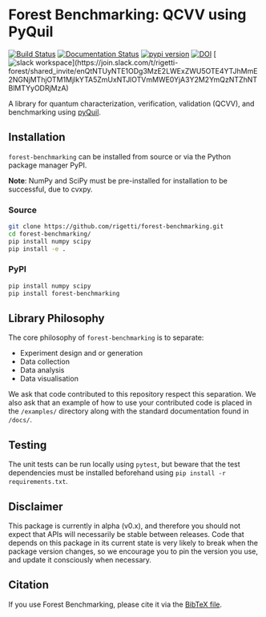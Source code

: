 Forest Benchmarking: QCVV using PyQuil
======================================

[![Build Status](https://semaphoreci.com/api/v1/rigetti/forest-benchmarking/branches/master/shields_badge.svg)](https://semaphoreci.com/rigetti/forest-benchmarking)
[![Documentation Status](https://readthedocs.org/projects/forest-benchmarking/badge/?version=latest)](https://forest-benchmarking.readthedocs.io/en/latest/?badge=latest)
[![pypi version](https://img.shields.io/pypi/v/forest-benchmarking)](https://pypi.org/project/forest-benchmarking/)
[![DOI](https://zenodo.org/badge/DOI/10.5281/zenodo.3455847.svg)](https://doi.org/10.5281/zenodo.3455847)
[![slack workspace](https://img.shields.io/badge/slack-rigetti--forest-812f82.svg?)](https://join.slack.com/t/rigetti-forest/shared_invite/enQtNTUyNTE1ODg3MzE2LWExZWU5OTE4YTJhMmE2NGNjMThjOTM1MjlkYTA5ZmUxNTJlOTVmMWE0YjA3Y2M2YmQzNTZhNTBlMTYyODRjMzA)

A library for quantum characterization, verification, validation (QCVV), and benchmarking using [pyQuil](https://github.com/rigetti/pyquil).

Installation
------------

`forest-benchmarking` can be installed from source or via the Python package manager PyPI.

**Note**: NumPy and SciPy must be pre-installed for installation to be successful, due to cvxpy.

### Source

```bash
git clone https://github.com/rigetti/forest-benchmarking.git
cd forest-benchmarking/
pip install numpy scipy
pip install -e .
```

### PyPI

```bash
pip install numpy scipy
pip install forest-benchmarking
```

Library Philosophy
------------------

The core philosophy of `forest-benchmarking` is to separate:

* Experiment design and or generation
* Data collection
* Data analysis
* Data visualisation

We ask that code contributed to this repository respect this separation.
We also ask that an example of how to use your contributed code is placed
in the `/examples/` directory along with the standard documentation found in `/docs/`.

Testing
-------

The unit tests can be run locally using `pytest`, but beware that the test dependencies
must be installed beforehand using `pip install -r requirements.txt`.

Disclaimer
----------

This package is currently in alpha (v0.x), and therefore you should not expect that APIs
will necessarily be stable between releases. Code that depends on this package in its current
state is very likely to break when the package version changes, so we encourage you to pin
the version you use, and update it consciously when necessary.

Citation
--------

If you use Forest Benchmarking, please cite it via the [BibTeX file](forest-benchmarking.bib).
